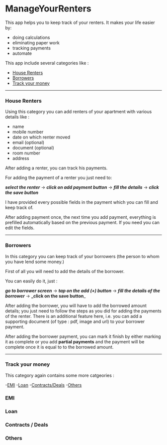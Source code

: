 # ManageYourRenters

This app helps you to keep track of your renters. It makes your life easier by: 
- doing calculations
- eliminating paper work
- tracking payments
- automate

This app include several categories like : 
- [House Renters](#house-renters)
- [Borrowers](#borrowers)
- [Track your money](#track-your-money)

---
### House Renters

Using this category you can add renters of your apartment with various details like :
- name
- mobile number
- date on which renter moved
- email (optional)
- document (optional)
- room number
- address

After adding a renter, you can track his payments. 

For adding the payment of a renter you just need to:

**_select the renter_** -> **_click on add payment button_** -> **_fill the details_** -> **_click the save button_**

I have provided every possible fields in the payment which you can fill and keep track of.

After adding payment once, the next time you add payment, everything is prefilled automatically based on the previous payment. If you need you can edit the fields.

---
### Borrowers

In this category you can keep track of your borrowers (the person to whom you have lend some money.)

First of all you will need to add the details of the borrower.

You can easily do it, just :

**_go to borrower screen_** -> **_tap on the add (+) button_** -> **_fill the details of the borrower_** -> **_click on the save button**_

After adding the borrower, you will have to add the borrowed amount details; you just need to follow the steps as you did for adding the payments of the renter. There is an additional feature here, i.e. you can add a supporting document (of type : pdf, image and url) to your borrower payment.

After adding the borrower payment, you can mark it finish by either marking it as complete or you add **partial payments** and the payment will be complete once it is equal to to the borrowed amount.

---
### Track your money

This category again contains some more catgeories :

-[EMI](emi)
-[Loan](loan)
-[Contracts/Deals](contracts-deals)
-[Others](others)

### EMI

### Loan

### Contracts / Deals

### Others
